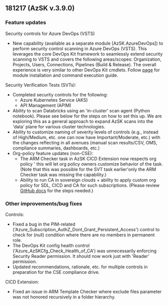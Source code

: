 ## 181217 (AzSK v.3.9.0)

### Feature updates

Security controls for Azure DevOps (VSTS)

* New capability (available as a separate module [AzSK.AzureDevOps]) to perform security control scanning in Azure DevOps (VSTS). This leverages the core DevOps Kit framework to seamlessly extend security scanning to VSTS and covers the following areas/scopes: Organization, Projects, Users, Connections, Pipelines (Build & Release). The overall experience is very similar to other DevOps Kit cmdlets. 
Follow [page](../09-AzureDevOps(VSTS)-Security) for module installation and command execution guide. 

Security Verification Tests (SVTs):
* Completed security controls for the following:
	* Azure Kubernetes Service (AKS)
	* API Management (APIM)
* Ability to scan Databricks using an 'in-cluster' scan agent (Python notebook). Please see below for the steps on how to set this up. We are exploring this as a general approach to expand AzSK scans into the 'data' plane for various cluster technologies.
* Ability to customize naming of severity levels of controls (e.g., instead of High/Medium, etc. one can now have Important/Moderate, etc.) with the changes reflecting in all avenues (manual scan results/CSV, OMS, compliance summaries, dashboards, etc.)
* Org-policy feature updates (non-CSE):
	* The ARM Checker task in AzSK CICD Extension now respects org policy ' this will let org policy owners customize behavior of the task. (Note that this was possible for the SVT task earlier'only the ARM Checker task was missing the capability.)
	* Ability to run CA in sovereign clouds + ability to apply custom org policy for SDL, CICD and CA for such subscriptions. (Please review [GitHub docs](https://github.com/azsk/DevOpsKit-docs/blob/master/01-Subscription-Security/Readme.md#azsk-support-for-azure-government-and-azure-china-1) for the steps needed.)

### Other improvements/bug fixes

Controls: 
* Fixed a bug in the PIM-related ('Azure_Subscription_AuthZ_Dont_Grant_Persistent_Access') control to check for (null) condition where there are no members in permanent role. 
* The DevOps Kit config health control ('Azure_AzSKCfg_Check_Health_of_CA') was unnecessarily enforcing Security Reader permission. It should now work just with 'Reader' permission. 
* Updated recommendations, rationale, etc. for multiple controls in preparation for the CSE compliance drive.

CICD Extension:
* Fixed an issue in ARM Template Checker where exclude files parameter was not honored recursively in a folder hierarchy.
